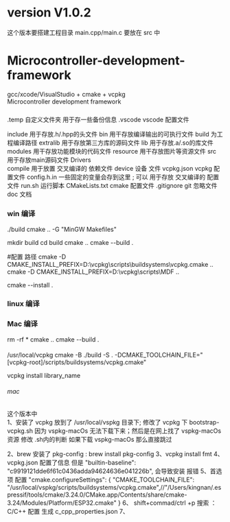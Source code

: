# version V1.0.2
这个版本要搭建工程目录  main.cpp/main.c 要放在 src 中

# Microcontroller-development-framework
gcc/xcode/VisualStudio +  cmake +  vcpkg  
Microcontroller development framework




#####
.temp      自定义文件夹 用于存一些备份信息
.vscode    vscode 配置文件


include         用于存放.h/.hpp的头文件
bin             用干存放编译输出的可执行文件
build           为工程编译路径
extralib        用于存放第三方库的源码文件
lib             用于存放.a/.so的库文件
modules         用干存放功能模块的代码文件
resource        用干存放图片等资源文件
src             用于存放main源码文件
Drivers     
compile         用于放置 交叉编译的 依赖文件
device          设备 文件
vcpkg.json      vcpkg 配置文件
config.h.in     一些固定的变量会存到这里 ; 可以 用于存放 交叉编译的 配置文件
run.sh          运行脚本
CMakeLists.txt  cmake 配置文件
.gitignore      git 忽略文件
doc             文档
 

### win 编译
./build
cmake ..  -G "MinGW Makefiles"

mkdir build
cd build
cmake ..
cmake --build . 


#配置 路径
cmake -D CMAKE_INSTALL_PREFIX=D:\vcpkg\scripts\buildsystems\vcpkg.cmake ..
cmake -D CMAKE_INSTALL_PREFIX=D:\vcpkg\scripts\MDF  ..

cmake --install .

### linux 编译

### Mac 编译
rm -rf *
cmake ..
cmake --build . 





####

/usr/local/vcpkg
cmake -B ./build -S . -DCMAKE_TOOLCHAIN_FILE="[vcpkg-root]/scripts/buildsystems/vcpkg.cmake"



vcpkg install library_name





###### mac

这个版本中  
1、安装了 vcpkg 放到了   /usr/local/vspkg 目录下; 修改了 vcpkg 下 bootstrap-vcpkg.sh 因为 vspkg-macOs 无法下载下来；然后是在网上找了 vspkg-macOs  资源 修改 .sh内的判断 如果下载 vspkg-macOs 那么直接跳过
<!-- 2、安装了 cmake 放到了   /usr/local/vspkg/scripts/buildsystems 目录下 -->
2、brew 安装了  pkg-config : brew install pkg-config
3、vcpkg install  fmt
4、vcpkg.json 配置了信息 但是 "builtin-baseline": "c9919121dde6f61c0436adda94624636e041226b", 会导致安装 报错
5、首选项 配置
"cmake.configureSettings": {
    "CMAKE_TOOLCHAIN_FILE": "/usr/local/vspkg/scripts/buildsystems/vcpkg.cmake",//"/Users/kingnan/.espressif/tools/cmake/3.24.0/CMake.app/Contents/share/cmake-3.24/Modules/Platform/ESP32.cmake"
}
6、 shift+commad/ctrl +p 搜索 ：C/C++ 配置 生成 c_cpp_properties.json
7、 

